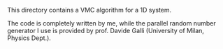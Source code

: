 This directory contains a VMC algorithm for a 1D system.

 The code is completely written by me, while the parallel random number generator I use is provided by prof. Davide Galli (University of Milan, Physics Dept.).
